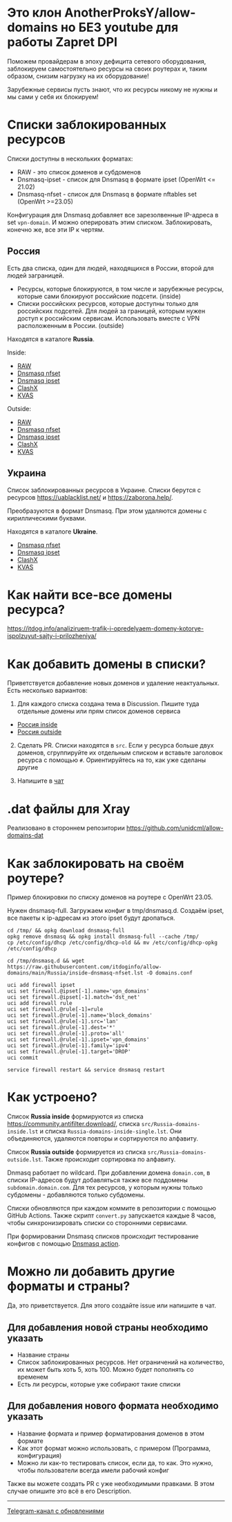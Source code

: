 # Это клон AnotherProksY/allow-domains но БЕЗ youtube для работы Zapret DPI

Поможем провайдерам в эпоху дефицита сетевого оборудования, заблокируем самостоятельно ресурсы на своих роутерах и, таким образом, снизим нагрузку на их оборудование!

Зарубежные сервисы пусть знают, что их ресурсы никому не нужны и мы сами у себя их блокируем!

# Списки заблокированных ресурсов
Списки доступны в нескольких форматах:
- RAW - это список доменов и субдоменов
- Dnsmasq-ipset - список для Dnsmasq в формате ipset (OpenWrt <= 21.02)
- Dnsmasq-nfset - список для Dnsmasq в формате nftables set (OpenWrt >=23.05)

Конфигурация для Dnsmasq добавляет все зарезолвенные IP-адреса в set `vpn-domain`. И можно оперировать этим списком. Заблокировать, конечно же, все эти IP к чертям.

## Россия
Есть два списка, один для людей, находящихся в России, второй для людей заграницей.

- Ресурсы, которые блокируются, в том числе и зарубежные ресурсы, которые сами блокируют российские подсети. (inside)
- Списки российских ресурсов, которые доступны только для российских подсетей.  Для людей за границей, которым нужен доступ к российским сервисам. Использовать вместе с VPN расположенным в России. (outside)

Находятся в каталоге **Russia**.

Inside:
- [RAW](https://raw.githubusercontent.com/itdoginfo/allow-domains/main/Russia/inside-raw.lst)
- [Dnsmasq nfset](https://raw.githubusercontent.com/itdoginfo/allow-domains/main/Russia/inside-dnsmasq-nfset.lst)
- [Dnsmasq ipset](https://raw.githubusercontent.com/itdoginfo/allow-domains/main/Russia/inside-dnsmasq-ipset.lst)
- [ClashX](https://raw.githubusercontent.com/itdoginfo/allow-domains/main/Russia/inside-clashx.lst)
- [KVAS](https://raw.githubusercontent.com/itdoginfo/allow-domains/main/Russia/inside-kvas.lst)

Outside:
- [RAW](https://raw.githubusercontent.com/itdoginfo/allow-domains/main/Russia/outside-raw.lst)
- [Dnsmasq nfset](https://raw.githubusercontent.com/itdoginfo/allow-domains/main/Russia/outside-dnsmasq-nfset.lst)
- [Dnsmasq ipset](https://raw.githubusercontent.com/itdoginfo/allow-domains/main/Russia/outside-dnsmasq-ipset.lst)
- [ClashX](https://raw.githubusercontent.com/itdoginfo/allow-domains/main/Russia/outside-clashx.lst)
- [KVAS](https://raw.githubusercontent.com/itdoginfo/allow-domains/main/Russia/outside-kvas.lst)

## Украина
Список заблокированных ресурсов в Украине. Списки берутся с ресурсов https://uablacklist.net/ и https://zaborona.help/.

Преобразуются в формат Dnsmasq. При этом удаляются домены с кириллическими буквами. 

Находятся в каталоге **Ukraine**.

- [Dnsmasq nfset](https://raw.githubusercontent.com/itdoginfo/allow-domains/main/Ukraine/inside-dnsmasq-nfset.lst)
- [Dnsmasq ipset](https://raw.githubusercontent.com/itdoginfo/allow-domains/main/Ukraine/inside-dnsmasq-ipset.lst)
- [ClashX](https://raw.githubusercontent.com/itdoginfo/allow-domains/main/Ukraine/inside-clashx.lst)
- [KVAS](https://raw.githubusercontent.com/itdoginfo/allow-domains/main/Ukraine/inside-kvas.lst)

# Как найти все-все домены ресурса?
https://itdog.info/analiziruem-trafik-i-opredelyaem-domeny-kotorye-ispolzuyut-sajty-i-prilozheniya/

# Как добавить домены в списки?
Приветствуется добавление новых доменов и удаление неактуальных.
Есть несколько вариантов:

1. Для каждого списка создана тема в Discussion. Пишите туда отдельные домены или прям список доменов сервиса
- [Россия inside](https://github.com/itdoginfo/allow-domains/discussions/1)
- [Россия outside](https://github.com/itdoginfo/allow-domains/discussions/2)

2. Сделать PR. Списки находятся в `src`. Если у ресурса больше двух доменов, сгруппируйте их отдельным списком и вставьте заголовок ресурса с помощью `#`. Ориентируйтесь на то, как уже сделаны другие

3. Напишите в [чат](https://t.me/itdogchat)

# .dat файлы для Xray
Реализовано в стороннем репозитории
https://github.com/unidcml/allow-domains-dat

# Как заблокировать на своём роутере?
Пример блокировки по списку доменов на роутере с OpenWrt 23.05.

Нужен dnsmasq-full. Загружаем конфиг в tmp/dnsmasq.d. Создаём ipset, все пакеты к ip-адресам из этого ipset будут дропаться.

```
cd /tmp/ && opkg download dnsmasq-full
opkg remove dnsmasq && opkg install dnsmasq-full --cache /tmp/
cp /etc/config/dhcp /etc/config/dhcp-old && mv /etc/config/dhcp-opkg /etc/config/dhcp

cd /tmp/dnsmasq.d && wget https://raw.githubusercontent.com/itdoginfo/allow-domains/main/Russia/inside-dnsmasq-nfset.lst -O domains.conf

uci add firewall ipset
uci set firewall.@ipset[-1].name='vpn_domains'
uci set firewall.@ipset[-1].match='dst_net'
uci add firewall rule
uci set firewall.@rule[-1]=rule
uci set firewall.@rule[-1].name='block_domains'
uci set firewall.@rule[-1].src='lan'
uci set firewall.@rule[-1].dest='*'
uci set firewall.@rule[-1].proto='all'
uci set firewall.@rule[-1].ipset='vpn_domains'
uci set firewall.@rule[-1].family='ipv4'
uci set firewall.@rule[-1].target='DROP'
uci commit

service firewall restart && service dnsmasq restart
```

# Как устроено?
Список **Russia inside** формируются из списка https://community.antifilter.download/, списка `src/Russia-domains-inside.lst` и списка `Russia-domains-inside-single.lst`. Они объединяются, удаляются повторы и сортируются по алфавиту. 

Список **Russia outside** формируется из списка `src/Russia-domains-outside.lst`. Также происходит сортировка по алфавиту.

Dnmasq работает по wildcard. При добавлении домена `domain.com`, в списки IP-адресов будут добавляться также все поддомены `subdomain.domain.com`. Для тех ресурсов, у которым нужны только субдомены - добавляются только субдомены.

Списки обновляются при каждом коммите в репозитории с помощью GitHub Actions. Также скрипт `convert.py` запускается каждые 8 часов, чтобы синхронизировать списки со сторонними сервисами.

При формировании Dnsmasq списков происходит тестирование конфигов с помощью [Dnsmasq action](https://github.com/marketplace/actions/dnsmasq-configuration-check).

# Можно ли добавить другие форматы и страны?
Да, это приветствуется. Для этого создайте issue или напишите в чат.

## Для добавления новой страны необходимо указать
- Название страны
- Список заблокированных ресурсов. Нет ограничений на количество, их может быть хоть 5, хоть 100. Можно будет пополнять со временем
- Есть ли ресурсы, которые уже собирают такие списки

## Для добавления нового формата необходимо указать
- Название формата и пример форматирования доменов в этом формате
- Как этот формат можно использовать, с примером (Программа, конфигурация)
- Можно ли как-то тестировать список, если да, то как. Это нужно, чтобы пользователи всегда имели рабочий конфиг

Также вы можете создать PR с уже необходимыми правками. В этом случае опишите это всё в его Description.

---

[Telegram-канал с обновлениями](https://t.me/itdoginfo)
